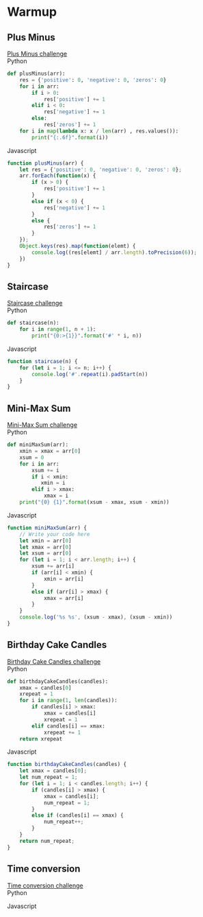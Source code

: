 # Warmup
## Plus Minus
[Plus Minus challenge](https://www.hackerrank.com/challenges/plus-minus?isFullScreen=true)  
Python
```Python
def plusMinus(arr):
    res = {'positive': 0, 'negative': 0, 'zeros': 0}
    for i in arr:
        if i > 0:
            res['positive'] += 1
        elif i < 0:
            res['negative'] += 1
        else:
            res['zeros'] += 1
    for i in map(lambda x: x / len(arr) , res.values()):
        print("{:.6f}".format(i))
```
Javascript
```javascript
function plusMinus(arr) {
    let res = {'positive': 0, 'negative': 0, 'zeros': 0};
    arr.forEach(function(x) {
        if (x > 0) {
            res['positive'] += 1
        }
        else if (x < 0) {
            res['negative'] += 1
        }
        else {
            res['zeros'] += 1
        }
    });
    Object.keys(res).map(function(elemt) {
        console.log((res[elemt] / arr.length).toPrecision(6));
    })   
}
```
## Staircase
[Staircase challenge]()  
Python
```python
def staircase(n):
    for i in range(1, n + 1):
        print("{0:>{1}}".format('#' * i, n))
```
Javascript
```javascript
function staircase(n) {
    for (let i = 1; i <= n; i++) {
        console.log('#'.repeat(i).padStart(n))
    }
}
```
## Mini-Max Sum
[Mini-Max Sum challenge](https://www.hackerrank.com/challenges/mini-max-sum/problem)  
Python
```python
def miniMaxSum(arr):
    xmin = xmax = arr[0]
    xsum = 0
    for i in arr:
        xsum += i
        if i < xmin:
           xmin = i
        elif i > xmax:
            xmax = i
    print("{0} {1}".format(xsum - xmax, xsum - xmin))
```
Javascript
```javascript
function miniMaxSum(arr) {
    // Write your code here
    let xmin = arr[0]
    let xmax = arr[0]
    let xsum = arr[0]
    for (let i = 1; i < arr.length; i++) {
        xsum += arr[i]
        if (arr[i] < xmin) {
            xmin = arr[i]
        }
        else if (arr[i] > xmax) {
            xmax = arr[i] 
        }
    }
    console.log('%s %s', (xsum - xmax), (xsum - xmin))
}

```
## Birthday Cake Candles
[Birthday Cake Candles challenge](https://www.hackerrank.com/challenges/birthday-cake-candles/problem)  
Python
```python
def birthdayCakeCandles(candles):
    xmax = candles[0]
    xrepeat = 1
    for i in range(1, len(candles)):
        if candles[i] > xmax:
            xmax = candles[i]
            xrepeat = 1
        elif candles[i] == xmax:
            xrepeat += 1
    return xrepeat
```
Javascript
```javascript
function birthdayCakeCandles(candles) {
    let xmax = candles[0];
    let num_repeat = 1;
    for (let i = 1; i < candles.length; i++) {
        if (candles[i] > xmax) {
            xmax = candles[i];
            num_repeat = 1;
        }
        else if (candles[i] == xmax) {
            num_repeat++;
        }
    }
    return num_repeat;
}
```
## Time conversion
[Time conversion challenge](https://www.hackerrank.com/challenges/time-conversion/problem)  
Python

Javascript
